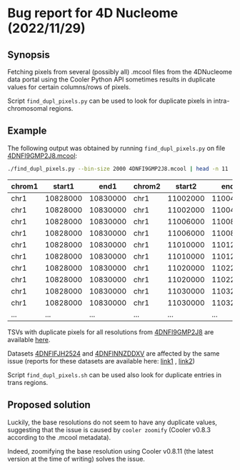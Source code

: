 # Bug report for 4D Nucleome (2022/11/29)

## Synopsis

Fetching pixels from several (possibly all) .mcool files from the 4DNucleome data portal using the Cooler Python API
sometimes results in duplicate values for certain columns/rows of pixels.

Script `find_dupl_pixels.py` can be used to look for duplicate pixels in intra-chromosomal regions.

## Example

The following output was obtained by running `find_dupl_pixels.py` on
file [4DNFI9GMP2J8.mcool](https://data.4dnucleome.org/files-processed/4DNFI9GMP2J8/):

```bash
./find_dupl_pixels.py --bin-size 2000 4DNFI9GMP2J8.mcool | head -n 11
```

| chrom1 | start1   | end1     | chrom2 | start2   | end2     | count | balanced     |
|--------|----------|----------|--------|----------|----------|-------|--------------|
| chr1   | 10828000 | 10830000 | chr1   | 11002000 | 11004000 | 1     | 0.000208987  |
| chr1   | 10828000 | 10830000 | chr1   | 11002000 | 11004000 | 1     | 0.000208987  |
| chr1   | 10828000 | 10830000 | chr1   | 11006000 | 11008000 | 1     | 0.000199523  |
| chr1   | 10828000 | 10830000 | chr1   | 11006000 | 11008000 | 3     | 0.000598569  |
| chr1   | 10828000 | 10830000 | chr1   | 11010000 | 11012000 | 4     | 0.000695946  |
| chr1   | 10828000 | 10830000 | chr1   | 11010000 | 11012000 | 2     | 0.000347973  |
| chr1   | 10828000 | 10830000 | chr1   | 11020000 | 11022000 | 1     | 0.000219669  |
| chr1   | 10828000 | 10830000 | chr1   | 11020000 | 11022000 | 1     | 0.000219669  |
| chr1   | 10828000 | 10830000 | chr1   | 11030000 | 11032000 | 3     | 0.000499071  |
| chr1   | 10828000 | 10830000 | chr1   | 11030000 | 11032000 | 2     | 0.000332714  |
| ...    | ...      | ...      | ...    | ...      | ...      | ...   | ...          |

TSVs with duplicate pixels for all resolutions
from [4DNFI9GMP2J8](https://data.4dnucleome.org/files-processed/4DNFI9GMP2J8/) are
available [here](https://github.com/robomics/20221129_4dnucleome_bug_report/files/9635539/4DNFI9GMP2J8.tar.gz).

Datasets [4DNFIFJH2524](https://data.4dnucleome.org/files-processed/4DNFIFJH2524/)
and [4DNFINNZDDXV](https://data.4dnucleome.org/files-processed/4DNFINNZDDXV/) are affected by the same issue (reports
for these datasets are available
here: [link1](https://github.com/robomics/20221129_4dnucleome_bug_report/files/9635594/4DNFIFJH2524.tar.gz)
, [link2](https://github.com/robomics/20221129_4dnucleome_bug_report/files/9635593/4DNFINNZDDXV.tar.gz))


Script `find_dupl_pixels.sh` can be used also look for duplicate entries in trans regions.

## Proposed solution

Luckily, the base resolutions do not seem to have any duplicate values, suggesting that the issue is caused
by `cooler zoomify` (Cooler v0.8.3 according to the .mcool metadata).

Indeed, zoomifying the base resolution using Cooler v0.8.11 (the latest version at the time of writing) solves the issue.

